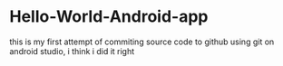 # Hello-World-Android-app
this is my first attempt of commiting source code to github using git on android studio,  i think i did it right
